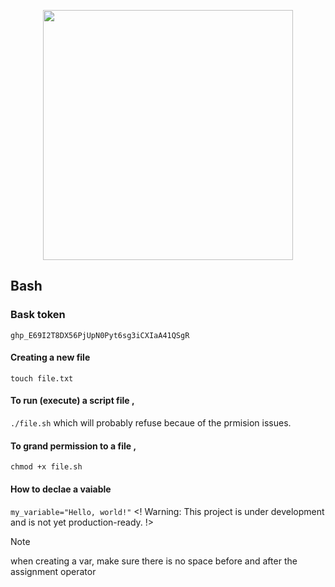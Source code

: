 <p align="center"><a href="https://laravel.com" target="_blank"><img src="https://upload.wikimedia.org/wikipedia/commons/4/4b/Bash_Logo_Colored.svg" width="400"></a></p>



## Bash
### Bask token
<code>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</code>

#### Creating a new file
<code>touch file.txt</code>

#### To run (execute) a script file ,
<code>./file.sh</code> which will probably refuse becaue of the prmision issues.

#### To grand permission to a file ,
<code>chmod +x file.sh</code>

#### How to declae a vaiable
<code>my_variable="Hello, world!"</code>
<! Warning: This project is under development and is not yet production-ready. !>

> [!NOTE]  
> when creating a var, make sure there is no space before and after the assignment operator 


